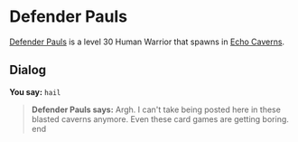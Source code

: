 # Defender Pauls



[Defender Pauls](/npc/153111) is a level 30 Human Warrior that spawns in [Echo Caverns](/zone/153).



## Dialog

**You say:** `hail`



>**Defender Pauls says:** Argh.  I can't take being posted here in these blasted caverns anymore.  Even these card games are getting boring.
end
